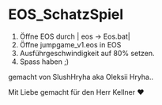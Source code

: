 # EOS_SchatzSpiel

1. Öffne EOS durch | eos -> Eos.bat| 
2. Öffne jumpgame_v1.eos in EOS
3. Ausführgeschwindigkeit auf 80% setzen.
4. Spass haben ;)

gemacht von SlushHryha aka Oleksii Hryha..

Mit Liebe gemacht für den Herr Kellner ❤️️
